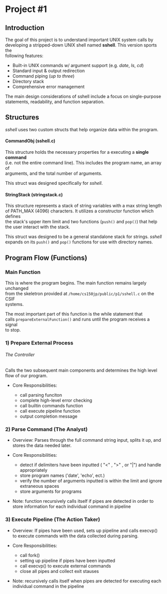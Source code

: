 # Project #1

## Introduction

The goal of this project is to understand important UNIX system calls by  
developing a stripped-down UNIX shell named **sshell**. This version sports the  
following features:

- Built-in UNIX commands w/ argument support (e.g. *date*, *ls*, *cd*)
- Standard input & output redirection
- Command piping (*up to three*)
- Directory stack
- Comprehensive error management

The main design considerations of sshell include a focus on single-purpose  
statements, readability, and function separation.

## Structures

*sshell* uses two custom structs that help organize data within the program.  

#### CommandObj (sshell.c)
This structure holds the necessary properties for a executing a **single command**  
(i.e. not the entire command line). This includes the program name, an array of  
arguments, and the total number of arguments.  

This struct was designed specifically for *sshell*.

#### StringStack (stringstack.c)
This structure represents a stack of string variables with a max string length  
of PATH_MAX (4096) characters. It utilizes a constructor function which defines  
the stack's upper item limit and two functions (`push()` and `pop()`) that help
the user interact with the stack.

This struct was designed to be a general standalone stack for strings. *sshell*  
expands on its  `push()` and `pop()` functions for use with directory names.

## Program Flow (Functions)

### Main Function

This is where the program begins. The main function remains largely unchanged  
from the skeletron provided at `/home/cs150jp/public/p1/sshell.c` on the CSIF  
systems.  

The most important part of this function is the while statement that  
calls `prepareExternalFunction()` and runs until the program receives a signal  
to stop.

### 1) Prepare External Process
###### The Controller

Calls the two subsequent main components and determines the high level flow of our program. 

- Core Responsibilities:

    - call parsing funciton
    - complete high-level error checking
    - call builtin commands function
    - call execute pipeline function
    - output completion message
 
### 2) Parse Command (The Analyst)

- Overview: Parses through the full command string input, splits it up, and stores the data needed later.

- Core Responsibilities:

    - detect if delimiters have been inputted ( "<" , ">" , or "|") and handle appropriately
    - store program names ('date', 'echo', ect.)
    - verify the number of arguments inputted is within the limit and ignore extraneous spaces
    - store arguments for programs

- Note: function recursively calls itself if pipes are detected in order to store information for each individual command in pipeline

### 3) Execute Pipeline (The Action Taker)

- Overview: If pipes have been used, sets up pipeline and calls execvp() to execute commands with the data collected during parsing.

- Core Responsibilities:

    - call fork()
    - setting up pipeline if pipes have been inputted
    - call execvp() to execute external commands
    - close all pipes and collect exit stauses

- Note: recursively calls itself when pipes are detected for executing each individual command in the pipeline